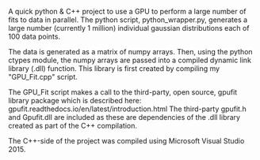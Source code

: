 A quick python & C++ project to use a GPU to perform a large number of fits to data in parallel. The python script, python_wrapper.py, generates a large number (currently 1 million) individual gaussian distributions each of 100 data points.

The data is generated as a matrix of numpy arrays. Then, using the python ctypes module, the numpy arrays are passed into a compiled dynamic link library (.dll) function. This library is first created by compiling my "GPU_Fit.cpp" script. 

The GPU_Fit script makes a call to the third-party, open source, gpufit library package which is described here: gpufit.readthedocs.io/en/latest/introduction.html
The third-party gpufit.h and Gpufit.dll are included as these are dependencies of the .dll library created as part of the C++ compilation.

The C++-side of the project was compiled using Microsoft Visual Studio 2015.
